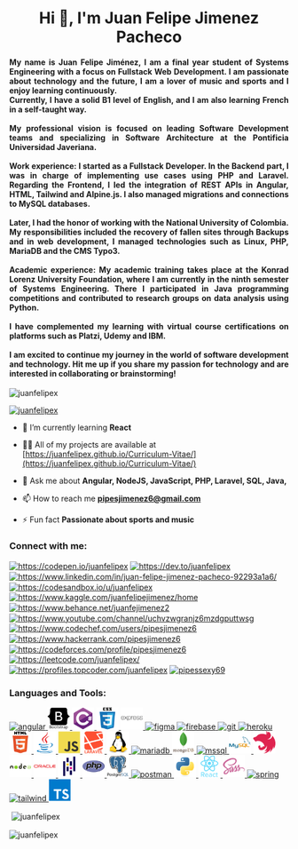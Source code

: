 <h1 align="center">Hi 👋, I'm Juan Felipe Jimenez Pacheco</h1>
<h4 align="justify">My name is Juan Felipe Jiménez, I am a final year student of Systems Engineering with a focus on Fullstack Web Development. I am passionate about technology and the future, I am a lover of music and sports and I enjoy learning continuously. <br> Currently, I have a solid B1 level of English, and I am also learning French in a self-taught way. <br><br> My professional vision is focused on leading Software Development teams and specializing in Software Architecture at the Pontificia Universidad Javeriana. <br><br> Work experience: I started as a Fullstack Developer. In the Backend part, I was in charge of implementing use cases using PHP and Laravel. Regarding the Frontend, I led the integration of REST APIs in Angular, HTML, Tailwind and Alpine.js. I also managed migrations and connections to MySQL databases. <br><br> Later, I had the honor of working with the National University of Colombia. My responsibilities included the recovery of fallen sites through Backups and in web development, I managed technologies such as Linux, PHP, MariaDB and the CMS Typo3. <br><br> Academic experience: My academic training takes place at the Konrad Lorenz University Foundation, where I am currently in the ninth semester of Systems Engineering. There I participated in Java programming competitions and contributed to research groups on data analysis using Python. <br><br> I have complemented my learning with virtual course certifications on platforms such as Platzi, Udemy and IBM. <br><br> I am excited to continue my journey in the world of software development and technology. Hit me up if you share my passion for technology and are interested in collaborating or brainstorming!</h4>

<p align="left"> <img src="https://komarev.com/ghpvc/?username=juanfelipex&label=Profile%20views&color=0e75b6&style=flat" alt="juanfelipex" /> </p>

<p align="left"> <a href="https://github.com/ryo-ma/github-profile-trophy"><img src="https://github-profile-trophy.vercel.app/?username=juanfelipex" alt="juanfelipex" /></a> </p>

- 🌱 I’m currently learning **React**

- 👨‍💻 All of my projects are available at [https://juanfelipex.github.io/Curriculum-Vitae/](https://juanfelipex.github.io/Curriculum-Vitae/)

- 💬 Ask me about **Angular, NodeJS, JavaScript, PHP, Laravel, SQL, Java,**

- 📫 How to reach me **pipesjimenez6@gmail.com**

- ⚡ Fun fact **Passionate about sports and music**

<h3 align="left">Connect with me:</h3>
<p align="left">
<a href="https://codepen.io/https://codepen.io/juanfelipex" target="blank"><img align="center" src="https://raw.githubusercontent.com/rahuldkjain/github-profile-readme-generator/master/src/images/icons/Social/codepen.svg" alt="https://codepen.io/juanfelipex" height="30" width="40" /></a>
<a href="https://dev.to/https://dev.to/juanfelipex" target="blank"><img align="center" src="https://raw.githubusercontent.com/rahuldkjain/github-profile-readme-generator/master/src/images/icons/Social/devto.svg" alt="https://dev.to/juanfelipex" height="30" width="40" /></a>
<a href="https://linkedin.com/in/https://www.linkedin.com/in/juan-felipe-jimenez-pacheco-92293a1a6/" target="blank"><img align="center" src="https://raw.githubusercontent.com/rahuldkjain/github-profile-readme-generator/master/src/images/icons/Social/linked-in-alt.svg" alt="https://www.linkedin.com/in/juan-felipe-jimenez-pacheco-92293a1a6/" height="30" width="40" /></a>
<a href="https://codesandbox.com/https://codesandbox.io/u/juanfelipex" target="blank"><img align="center" src="https://raw.githubusercontent.com/rahuldkjain/github-profile-readme-generator/master/src/images/icons/Social/codesandbox.svg" alt="https://codesandbox.io/u/juanfelipex" height="30" width="40" /></a>
<a href="https://kaggle.com/https://www.kaggle.com/juanfelipejimenez/home" target="blank"><img align="center" src="https://raw.githubusercontent.com/rahuldkjain/github-profile-readme-generator/master/src/images/icons/Social/kaggle.svg" alt="https://www.kaggle.com/juanfelipejimenez/home" height="30" width="40" /></a>
<a href="https://www.behance.net/https://www.behance.net/juanfejimenez2" target="blank"><img align="center" src="https://raw.githubusercontent.com/rahuldkjain/github-profile-readme-generator/master/src/images/icons/Social/behance.svg" alt="https://www.behance.net/juanfejimenez2" height="30" width="40" /></a>
<a href="https://www.youtube.com/c/https://www.youtube.com/channel/uchvzwgranjz6mzdgputtwsg" target="blank"><img align="center" src="https://raw.githubusercontent.com/rahuldkjain/github-profile-readme-generator/master/src/images/icons/Social/youtube.svg" alt="https://www.youtube.com/channel/uchvzwgranjz6mzdgputtwsg" height="30" width="40" /></a>
<a href="https://www.codechef.com/users/https://www.codechef.com/users/pipesjimenez6" target="blank"><img align="center" src="https://cdn.jsdelivr.net/npm/simple-icons@3.1.0/icons/codechef.svg" alt="https://www.codechef.com/users/pipesjimenez6" height="30" width="40" /></a>
<a href="https://www.hackerrank.com/https://www.hackerrank.com/pipesjimenez6" target="blank"><img align="center" src="https://raw.githubusercontent.com/rahuldkjain/github-profile-readme-generator/master/src/images/icons/Social/hackerrank.svg" alt="https://www.hackerrank.com/pipesjimenez6" height="30" width="40" /></a>
<a href="https://codeforces.com/profile/https://codeforces.com/profile/pipesjimenez6" target="blank"><img align="center" src="https://raw.githubusercontent.com/rahuldkjain/github-profile-readme-generator/master/src/images/icons/Social/codeforces.svg" alt="https://codeforces.com/profile/pipesjimenez6" height="30" width="40" /></a>
<a href="https://www.leetcode.com/https://leetcode.com/juanfelipex/" target="blank"><img align="center" src="https://raw.githubusercontent.com/rahuldkjain/github-profile-readme-generator/master/src/images/icons/Social/leet-code.svg" alt="https://leetcode.com/juanfelipex/" height="30" width="40" /></a>
<a href="https://www.topcoder.com/members/https://profiles.topcoder.com/juanfelipex" target="blank"><img align="center" src="https://raw.githubusercontent.com/rahuldkjain/github-profile-readme-generator/master/src/images/icons/Social/topcoder.svg" alt="https://profiles.topcoder.com/juanfelipex" height="30" width="40" /></a>
<a href="https://discord.gg/pipessexy69" target="blank"><img align="center" src="https://raw.githubusercontent.com/rahuldkjain/github-profile-readme-generator/master/src/images/icons/Social/discord.svg" alt="pipessexy69" height="30" width="40" /></a>
</p>

<h3 align="left">Languages and Tools:</h3>
<p align="left"> <a href="https://angular.io" target="_blank" rel="noreferrer"> <img src="https://angular.io/assets/images/logos/angular/angular.svg" alt="angular" width="40" height="40"/> </a> <a href="https://getbootstrap.com" target="_blank" rel="noreferrer"> <img src="https://raw.githubusercontent.com/devicons/devicon/master/icons/bootstrap/bootstrap-plain-wordmark.svg" alt="bootstrap" width="40" height="40"/> </a> <a href="https://www.w3schools.com/cs/" target="_blank" rel="noreferrer"> <img src="https://raw.githubusercontent.com/devicons/devicon/master/icons/csharp/csharp-original.svg" alt="csharp" width="40" height="40"/> </a> <a href="https://www.w3schools.com/css/" target="_blank" rel="noreferrer"> <img src="https://raw.githubusercontent.com/devicons/devicon/master/icons/css3/css3-original-wordmark.svg" alt="css3" width="40" height="40"/> </a> <a href="https://expressjs.com" target="_blank" rel="noreferrer"> <img src="https://raw.githubusercontent.com/devicons/devicon/master/icons/express/express-original-wordmark.svg" alt="express" width="40" height="40"/> </a> <a href="https://www.figma.com/" target="_blank" rel="noreferrer"> <img src="https://www.vectorlogo.zone/logos/figma/figma-icon.svg" alt="figma" width="40" height="40"/> </a> <a href="https://firebase.google.com/" target="_blank" rel="noreferrer"> <img src="https://www.vectorlogo.zone/logos/firebase/firebase-icon.svg" alt="firebase" width="40" height="40"/> </a> <a href="https://git-scm.com/" target="_blank" rel="noreferrer"> <img src="https://www.vectorlogo.zone/logos/git-scm/git-scm-icon.svg" alt="git" width="40" height="40"/> </a> <a href="https://heroku.com" target="_blank" rel="noreferrer"> <img src="https://www.vectorlogo.zone/logos/heroku/heroku-icon.svg" alt="heroku" width="40" height="40"/> </a> <a href="https://www.w3.org/html/" target="_blank" rel="noreferrer"> <img src="https://raw.githubusercontent.com/devicons/devicon/master/icons/html5/html5-original-wordmark.svg" alt="html5" width="40" height="40"/> </a> <a href="https://www.java.com" target="_blank" rel="noreferrer"> <img src="https://raw.githubusercontent.com/devicons/devicon/master/icons/java/java-original.svg" alt="java" width="40" height="40"/> </a> <a href="https://developer.mozilla.org/en-US/docs/Web/JavaScript" target="_blank" rel="noreferrer"> <img src="https://raw.githubusercontent.com/devicons/devicon/master/icons/javascript/javascript-original.svg" alt="javascript" width="40" height="40"/> </a> <a href="https://laravel.com/" target="_blank" rel="noreferrer"> <img src="https://raw.githubusercontent.com/devicons/devicon/master/icons/laravel/laravel-plain-wordmark.svg" alt="laravel" width="40" height="40"/> </a> <a href="https://www.linux.org/" target="_blank" rel="noreferrer"> <img src="https://raw.githubusercontent.com/devicons/devicon/master/icons/linux/linux-original.svg" alt="linux" width="40" height="40"/> </a> <a href="https://mariadb.org/" target="_blank" rel="noreferrer"> <img src="https://www.vectorlogo.zone/logos/mariadb/mariadb-icon.svg" alt="mariadb" width="40" height="40"/> </a> <a href="https://www.mongodb.com/" target="_blank" rel="noreferrer"> <img src="https://raw.githubusercontent.com/devicons/devicon/master/icons/mongodb/mongodb-original-wordmark.svg" alt="mongodb" width="40" height="40"/> </a> <a href="https://www.microsoft.com/en-us/sql-server" target="_blank" rel="noreferrer"> <img src="https://www.svgrepo.com/show/303229/microsoft-sql-server-logo.svg" alt="mssql" width="40" height="40"/> </a> <a href="https://www.mysql.com/" target="_blank" rel="noreferrer"> <img src="https://raw.githubusercontent.com/devicons/devicon/master/icons/mysql/mysql-original-wordmark.svg" alt="mysql" width="40" height="40"/> </a> <a href="https://nestjs.com/" target="_blank" rel="noreferrer"> <img src="https://raw.githubusercontent.com/devicons/devicon/master/icons/nestjs/nestjs-plain.svg" alt="nestjs" width="40" height="40"/> </a> <a href="https://nodejs.org" target="_blank" rel="noreferrer"> <img src="https://raw.githubusercontent.com/devicons/devicon/master/icons/nodejs/nodejs-original-wordmark.svg" alt="nodejs" width="40" height="40"/> </a> <a href="https://www.oracle.com/" target="_blank" rel="noreferrer"> <img src="https://raw.githubusercontent.com/devicons/devicon/master/icons/oracle/oracle-original.svg" alt="oracle" width="40" height="40"/> </a> <a href="https://pandas.pydata.org/" target="_blank" rel="noreferrer"> <img src="https://raw.githubusercontent.com/devicons/devicon/2ae2a900d2f041da66e950e4d48052658d850630/icons/pandas/pandas-original.svg" alt="pandas" width="40" height="40"/> </a> <a href="https://www.php.net" target="_blank" rel="noreferrer"> <img src="https://raw.githubusercontent.com/devicons/devicon/master/icons/php/php-original.svg" alt="php" width="40" height="40"/> </a> <a href="https://www.postgresql.org" target="_blank" rel="noreferrer"> <img src="https://raw.githubusercontent.com/devicons/devicon/master/icons/postgresql/postgresql-original-wordmark.svg" alt="postgresql" width="40" height="40"/> </a> <a href="https://postman.com" target="_blank" rel="noreferrer"> <img src="https://www.vectorlogo.zone/logos/getpostman/getpostman-icon.svg" alt="postman" width="40" height="40"/> </a> <a href="https://www.python.org" target="_blank" rel="noreferrer"> <img src="https://raw.githubusercontent.com/devicons/devicon/master/icons/python/python-original.svg" alt="python" width="40" height="40"/> </a> <a href="https://reactjs.org/" target="_blank" rel="noreferrer"> <img src="https://raw.githubusercontent.com/devicons/devicon/master/icons/react/react-original-wordmark.svg" alt="react" width="40" height="40"/> </a> <a href="https://sass-lang.com" target="_blank" rel="noreferrer"> <img src="https://raw.githubusercontent.com/devicons/devicon/master/icons/sass/sass-original.svg" alt="sass" width="40" height="40"/> </a> <a href="https://spring.io/" target="_blank" rel="noreferrer"> <img src="https://www.vectorlogo.zone/logos/springio/springio-icon.svg" alt="spring" width="40" height="40"/> </a> <a href="https://tailwindcss.com/" target="_blank" rel="noreferrer"> <img src="https://www.vectorlogo.zone/logos/tailwindcss/tailwindcss-icon.svg" alt="tailwind" width="40" height="40"/> </a> <a href="https://www.typescriptlang.org/" target="_blank" rel="noreferrer"> <img src="https://raw.githubusercontent.com/devicons/devicon/master/icons/typescript/typescript-original.svg" alt="typescript" width="40" height="40"/> </a> </p>


<p>&nbsp;<img align="center" src="https://github-readme-stats.vercel.app/api?username=juanfelipex&show_icons=true&locale=en" alt="juanfelipex" /></p>

<p><img align="center" src="https://github-readme-streak-stats.herokuapp.com/?user=juanfelipex&" alt="juanfelipex" /></p>
